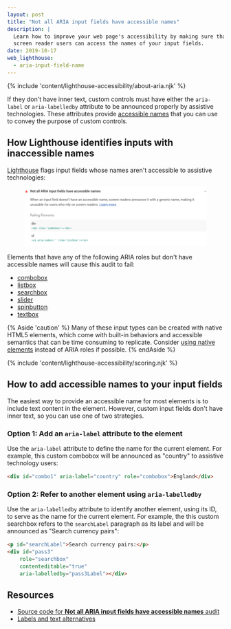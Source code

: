 ```yaml
---
layout: post
title: "Not all ARIA input fields have accessible names"
description: |
  Learn how to improve your web page's accessibility by making sure that
  screen reader users can access the names of your input fields.
date: 2019-10-17
web_lighthouse:
  - aria-input-field-name
---
```


{% include 'content/lighthouse-accessibility/about-aria.njk' %}

If they don't have inner text,
custom controls must have either the `aria-label` or `aria-labelledby` attribute
to be announced properly by assistive technologies.
These attributes provide [accessible names](/labels-and-text-alternatives)
that you can use to convey the purpose of custom controls.

## How Lighthouse identifies inputs with inaccessible names

[Lighthouse](https://developers.google.com/web/tools/lighthouse)
flags input fields whose names aren't accessible to assistive technologies:

<figure class="w-figure">
  <img class="w-screenshot" src="aria-input-field-name.png"
    alt="Lighthouse audit showing input elements with inaccessible names">
</figure>

Elements that have any of the following ARIA roles
but don't have accessible names will cause this audit to fail:
- [combobox](https://www.w3.org/TR/wai-aria-practices-1.1/#combobox)
- [listbox](https://www.w3.org/TR/wai-aria-practices-1.1/#Listbox)
- [searchbox](https://www.w3.org/TR/wai-aria-1.1/#searchbox)
- [slider](https://www.w3.org/TR/wai-aria-practices-1.1/#slider)
- [spinbutton](https://www.w3.org/TR/wai-aria-practices-1.1/#spinbutton)
- [textbox](https://www.w3.org/TR/wai-aria-1.1/#textbox)

{% Aside 'caution' %}
Many of these input types can be created with native HTML5 elements,
which come with built-in behaviors and accessible semantics
that can be time consuming to replicate.
Consider [using native elements](/semantics-and-screen-readers/#use-semantic-html)
instead of ARIA roles if possible.
{% endAside %}


{% include 'content/lighthouse-accessibility/scoring.njk' %}

## How to add accessible names to your input fields

The easiest way to provide an accessible name for most elements
is to include text content in the element.
However, custom input fields don't have inner text,
so you can use one of two strategies.

### Option 1: Add an `aria-label` attribute to the element

Use the `aria-label` attribute to define the name for the current element.
For example, this custom combobox will be announced as "country"
to assistive technology users:

```html
<div id="combo1" aria-label="country" role="combobox">England</div>
```

### Option 2: Refer to another element using `aria-labelledby`

Use the `aria-labelledby` attribute to identify another element, using its ID,
to serve as the name for the current element.
For example, the this custom searchbox refers to the `searchLabel` paragraph
as its label and will be announced as "Search currency pairs":

```html
<p id="searchLabel">Search currency pairs:</p>
<div id="pass3"
    role="searchbox"
    contenteditable="true"
    aria-labelledby="pass3Label"></div>
```



## Resources

- <a href="https://github.com/GoogleChrome/lighthouse/blob/master/lighthouse-core/audits/accessibility/aria-input-field-name.js" rel="noopener">Source code for **Not all ARIA input fields have accessible names** audit</a>
- [Labels and text alternatives](/labels-and-text-alternatives)
